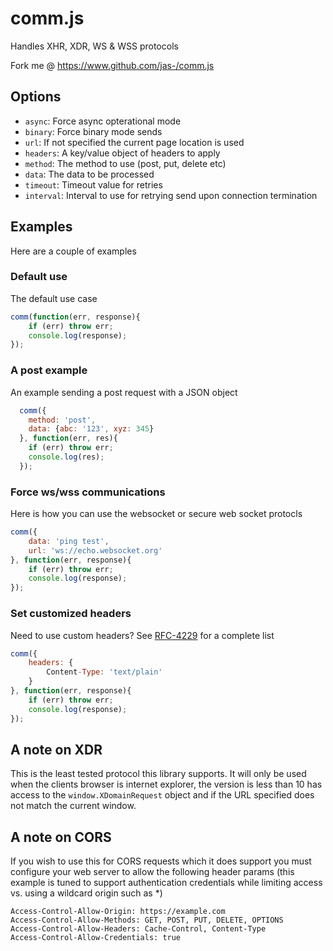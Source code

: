 # comm.js #

Handles XHR, XDR, WS & WSS protocols

Fork me @ https://www.github.com/jas-/comm.js

## Options ##
* `async`: Force async opterational mode
* `binary`: Force binary mode sends
* `url`: If not specified the current page location is used
* `headers`: A key/value object of headers to apply
* `method`: The method to use (post, put, delete etc)
* `data`: The data to be processed
* `timeout`: Timeout value for retries
* `interval`: Interval to use for retrying send upon connection termination

## Examples ##
Here are a couple of examples

### Default use ###
The default use case

```javascript
comm(function(err, response){
	if (err) throw err;
	console.log(response);
});
```

### A post example ###
An example sending a post request with a JSON object

```javascript
  comm({
    method: 'post',
    data: {abc: '123', xyz: 345}
  }, function(err, res){
    if (err) throw err;
    console.log(res);
  });
```

### Force ws/wss communications ###
Here is how you can use the websocket or secure web socket protocls

```javascript
comm({
	data: 'ping test',
	url: 'ws://echo.websocket.org'
}, function(err, response){
	if (err) throw err;
	console.log(response);
});
```

### Set customized headers ###
Need to use custom headers? See [RFC-4229](http://www.ietf.org/rfc/rfc4229.txt)
for a complete list

```javascript
comm({
	headers: {
		Content-Type: 'text/plain'
	}
}, function(err, response){
	if (err) throw err;
	console.log(response);
});
```

## A note on XDR ##
This is the least tested protocol this library supports. It will only be used
when the clients browser is internet explorer, the version is less than 10 has
access to the `window.XDomainRequest` object and if the URL specified does not
match the current window.

## A note on CORS ##
If you wish to use this for CORS requests which it does support you must
configure your web server to allow the following header params (this example is
tuned to support authentication credentials while limiting access vs. using a
wildcard origin such as *)

```
Access-Control-Allow-Origin: https://example.com
Access-Control-Allow-Methods: GET, POST, PUT, DELETE, OPTIONS
Access-Control-Allow-Headers: Cache-Control, Content-Type
Access-Control-Allow-Credentials: true
```
